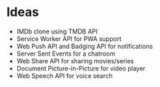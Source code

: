 # Ideas

- IMDb clone using TMDB API
- Service Worker API for PWA support
- Web Push API and Badging API for notifications
- Server Sent Events for a chatroom
- Web Share API for sharing movies/series
- Document Picture-in-Picture for video player
- Web Speech API for voice search
